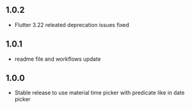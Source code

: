## 1.0.2

* Flutter 3.22 releated deprecation issues fixed

## 1.0.1

* readme file and workflows update

## 1.0.0

* Stable release to use material time picker with predicate like in date picker
